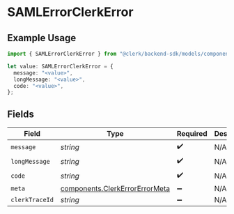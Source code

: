 # SAMLErrorClerkError

## Example Usage

```typescript
import { SAMLErrorClerkError } from "@clerk/backend-sdk/models/components";

let value: SAMLErrorClerkError = {
  message: "<value>",
  longMessage: "<value>",
  code: "<value>",
};
```

## Fields

| Field                                                                            | Type                                                                             | Required                                                                         | Description                                                                      |
| -------------------------------------------------------------------------------- | -------------------------------------------------------------------------------- | -------------------------------------------------------------------------------- | -------------------------------------------------------------------------------- |
| `message`                                                                        | *string*                                                                         | :heavy_check_mark:                                                               | N/A                                                                              |
| `longMessage`                                                                    | *string*                                                                         | :heavy_check_mark:                                                               | N/A                                                                              |
| `code`                                                                           | *string*                                                                         | :heavy_check_mark:                                                               | N/A                                                                              |
| `meta`                                                                           | [components.ClerkErrorErrorMeta](../../models/components/clerkerrorerrormeta.md) | :heavy_minus_sign:                                                               | N/A                                                                              |
| `clerkTraceId`                                                                   | *string*                                                                         | :heavy_minus_sign:                                                               | N/A                                                                              |